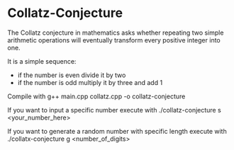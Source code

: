 # Collatz-Conjecture
The Collatz conjecture in mathematics asks whether repeating two simple arithmetic operations will eventually transform every positive integer into one.

It is a simple sequence:
* if the number is even divide it by two
* if the number is odd multiply it by three and add 1

Compile with g++ main.cpp collatz.cpp -o collatz-conjecture

If you want to input a specific number execute with ./collatz-conjecture s <your_number_here>

If you want to generate a random number with specific length execute with ./collatx-conjecture g <number_of_digits>
